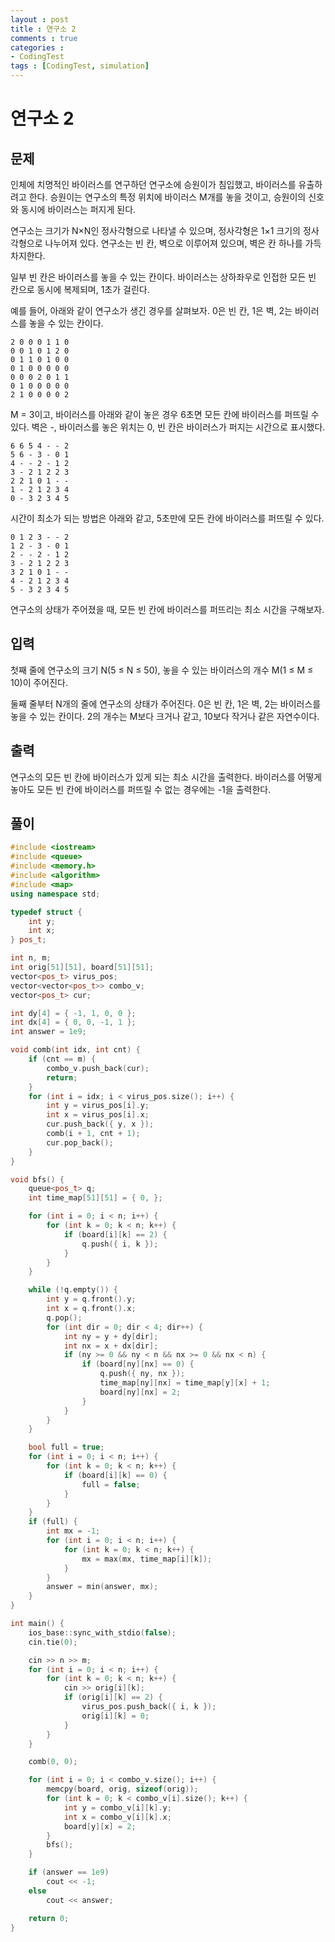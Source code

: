 ```yaml
---
layout : post
title : 연구소 2
comments : true
categories : 
- CodingTest
tags : [CodingTest, simulation]
---
```

# 연구소 2

## 문제
인체에 치명적인 바이러스를 연구하던 연구소에 승원이가 침입했고, 바이러스를 유출하려고 한다. 승원이는 연구소의 특정 위치에 바이러스 M개를 놓을 것이고, 승원이의 신호와 동시에 바이러스는 퍼지게 된다.

연구소는 크기가 N×N인 정사각형으로 나타낼 수 있으며, 정사각형은 1×1 크기의 정사각형으로 나누어져 있다. 연구소는 빈 칸, 벽으로 이루어져 있으며, 벽은 칸 하나를 가득 차지한다.

일부 빈 칸은 바이러스를 놓을 수 있는 칸이다. 바이러스는 상하좌우로 인접한 모든 빈 칸으로 동시에 복제되며, 1초가 걸린다.

예를 들어, 아래와 같이 연구소가 생긴 경우를 살펴보자. 0은 빈 칸, 1은 벽, 2는 바이러스를 놓을 수 있는 칸이다.
```
2 0 0 0 1 1 0
0 0 1 0 1 2 0
0 1 1 0 1 0 0
0 1 0 0 0 0 0
0 0 0 2 0 1 1
0 1 0 0 0 0 0
2 1 0 0 0 0 2

```
M = 3이고, 바이러스를 아래와 같이 놓은 경우 6초면 모든 칸에 바이러스를 퍼뜨릴 수 있다. 벽은 -, 바이러스를 놓은 위치는 0, 빈 칸은 바이러스가 퍼지는 시간으로 표시했다.

```
6 6 5 4 - - 2
5 6 - 3 - 0 1
4 - - 2 - 1 2
3 - 2 1 2 2 3
2 2 1 0 1 - -
1 - 2 1 2 3 4
0 - 3 2 3 4 5

```
시간이 최소가 되는 방법은 아래와 같고, 5초만에 모든 칸에 바이러스를 퍼뜨릴 수 있다.

```
0 1 2 3 - - 2
1 2 - 3 - 0 1
2 - - 2 - 1 2
3 - 2 1 2 2 3
3 2 1 0 1 - -
4 - 2 1 2 3 4
5 - 3 2 3 4 5

```

연구소의 상태가 주어졌을 때, 모든 빈 칸에 바이러스를 퍼뜨리는 최소 시간을 구해보자.

## 입력
첫째 줄에 연구소의 크기 N(5 ≤ N ≤ 50), 놓을 수 있는 바이러스의 개수 M(1 ≤ M ≤ 10)이 주어진다.

둘째 줄부터 N개의 줄에 연구소의 상태가 주어진다. 0은 빈 칸, 1은 벽, 2는 바이러스를 놓을 수 있는 칸이다. 2의 개수는 M보다 크거나 같고, 10보다 작거나 같은 자연수이다.

## 출력
연구소의 모든 빈 칸에 바이러스가 있게 되는 최소 시간을 출력한다. 바이러스를 어떻게 놓아도 모든 빈 칸에 바이러스를 퍼뜨릴 수 없는 경우에는 -1을 출력한다.


## 풀이 


```cpp
#include <iostream>
#include <queue>
#include <memory.h>
#include <algorithm>
#include <map>
using namespace std;

typedef struct {
    int y;
    int x;
} pos_t;

int n, m;
int orig[51][51], board[51][51];
vector<pos_t> virus_pos;
vector<vector<pos_t>> combo_v;
vector<pos_t> cur;

int dy[4] = { -1, 1, 0, 0 };
int dx[4] = { 0, 0, -1, 1 };
int answer = 1e9;

void comb(int idx, int cnt) {
    if (cnt == m) {
        combo_v.push_back(cur);
        return;
    }
    for (int i = idx; i < virus_pos.size(); i++) {
        int y = virus_pos[i].y;
        int x = virus_pos[i].x;
        cur.push_back({ y, x });
        comb(i + 1, cnt + 1);
        cur.pop_back();
    }
}

void bfs() {
    queue<pos_t> q;
    int time_map[51][51] = { 0, };

    for (int i = 0; i < n; i++) {
        for (int k = 0; k < n; k++) {
            if (board[i][k] == 2) {
                q.push({ i, k });
            }
        }
    }

    while (!q.empty()) {
        int y = q.front().y;
        int x = q.front().x;
        q.pop();
        for (int dir = 0; dir < 4; dir++) {
            int ny = y + dy[dir];
            int nx = x + dx[dir];
            if (ny >= 0 && ny < n && nx >= 0 && nx < n) {
                if (board[ny][nx] == 0) {
                    q.push({ ny, nx });
                    time_map[ny][nx] = time_map[y][x] + 1;
                    board[ny][nx] = 2;
                }
            }
        }
    }

    bool full = true;
    for (int i = 0; i < n; i++) {
        for (int k = 0; k < n; k++) {
            if (board[i][k] == 0) {
                full = false;
            }
        }
    }
    if (full) {
        int mx = -1;
        for (int i = 0; i < n; i++) {
            for (int k = 0; k < n; k++) {
                mx = max(mx, time_map[i][k]);
            }
        }
        answer = min(answer, mx);
    }
}

int main() {
    ios_base::sync_with_stdio(false);
    cin.tie(0);

    cin >> n >> m;
    for (int i = 0; i < n; i++) {
        for (int k = 0; k < n; k++) {
            cin >> orig[i][k];
            if (orig[i][k] == 2) {
                virus_pos.push_back({ i, k });
                orig[i][k] = 0;
            }
        }
    }

    comb(0, 0);

    for (int i = 0; i < combo_v.size(); i++) {
        memcpy(board, orig, sizeof(orig));
        for (int k = 0; k < combo_v[i].size(); k++) {
            int y = combo_v[i][k].y;
            int x = combo_v[i][k].x;
            board[y][x] = 2;
        }
        bfs();
    }

    if (answer == 1e9)
        cout << -1;
    else
        cout << answer;

    return 0;
}





```